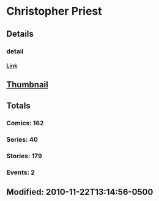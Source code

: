 # Christopher  Priest 
## Details
### detail
#### [Link](http://marvel.com/comics/creators/110/christopher_priest?utm_campaign=apiRef&utm_source=225578a89fc76f3d20fbffda5d17a88d)
## [Thumbnail](http://i.annihil.us/u/prod/marvel/i/mg/b/40/image_not_available.jpg)
## Totals
### Comics: 162
### Series: 40
### Stories: 179
### Events: 2
## Modified: 2010-11-22T13:14:56-0500